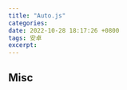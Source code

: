 ```yaml
---
title: "Auto.js"
categories: 
date: 2022-10-28 18:17:26 +0800
tags: 安卓
excerpt: 
---
```













## Misc



